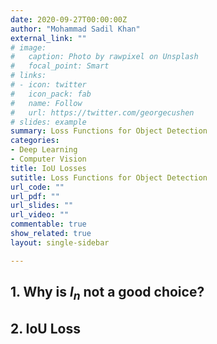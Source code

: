 ```yaml
---
date: 2020-09-27T00:00:00Z
author: "Mohammad Sadil Khan"
external_link: ""
# image:
#   caption: Photo by rawpixel on Unsplash
#   focal_point: Smart
# links:
# - icon: twitter
#   icon_pack: fab
#   name: Follow
#   url: https://twitter.com/georgecushen
# slides: example
summary: Loss Functions for Object Detection
categories:
- Deep Learning
- Computer Vision
title: IoU Losses
sutitle: Loss Functions for Object Detection
url_code: ""
url_pdf: ""
url_slides: ""
url_video: ""
commentable: true
show_related: true
layout: single-sidebar

---
```


## 1. Why is $l_{n}$ not a good choice?


## 2. IoU Loss
